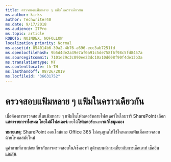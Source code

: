 ```yaml
---
title: ตรวจสอบแฟ้มหลาย ๆ แฟ้มในคราวเดียวกัน
ms.author: kirks
author: Techwriter40
ms.date: 9/17/2018
ms.audience: ITPro
ms.topic: article
ROBOTS: NOINDEX, NOFOLLOW
localization_priority: Normal
ms.assetid: 854014b6-39a2-4b76-a696-ecc3ab7251fd
ms.openlocfilehash: 9b5d4de2a39e7af0a91c5de758f6f98c5fd8457a
ms.sourcegitcommit: 7101e29c3c890ee23dc10a10d608f90f4de13b3a
ms.translationtype: MT
ms.contentlocale: th-TH
ms.lasthandoff: 08/26/2019
ms.locfileid: "36631752"
---
```

# <a name="check-in-several-files-at-once"></a>ตรวจสอบแฟ้มหลาย ๆ แฟ้มในคราวเดียวกัน

เมื่อต้องการตรวจสอบในแฟ้มหลาย ๆ แฟ้มในโฟลเดอร์หลายโฟลเดอร์ในไลบรารี SharePoint เลือก**แสดงรายการทั้งหมด โดยไม่มีโฟลเดอร์**ภายใต้**โฟลเดอร์**บนเพ**จแก้ไขมุมมอง** 
  
 **หมายเหตุ**: SharePoint ออนไลน์และ Office 365 ไม่อนุญาตให้ใช้ในหลายแฟ้มเมื่อตรวจสอบ ด้วยโหมดสมัยใหม่ 
  
ดูคำถามที่ถามบ่อยเกี่ยวกับการตรวจสอบใน/เช็คเอาท์ ดู[ด้านบนคำถามเกี่ยวกับการเช็คเอาท์ เช็คอิน และรุ่น](https://go.microsoft.com/fwlink/?linkid=2018786)
  

